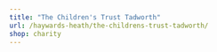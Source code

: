 ```yaml
---
title: "The Children's Trust Tadworth"
url: /haywards-heath/the-childrens-trust-tadworth/
shop: charity
---
```

